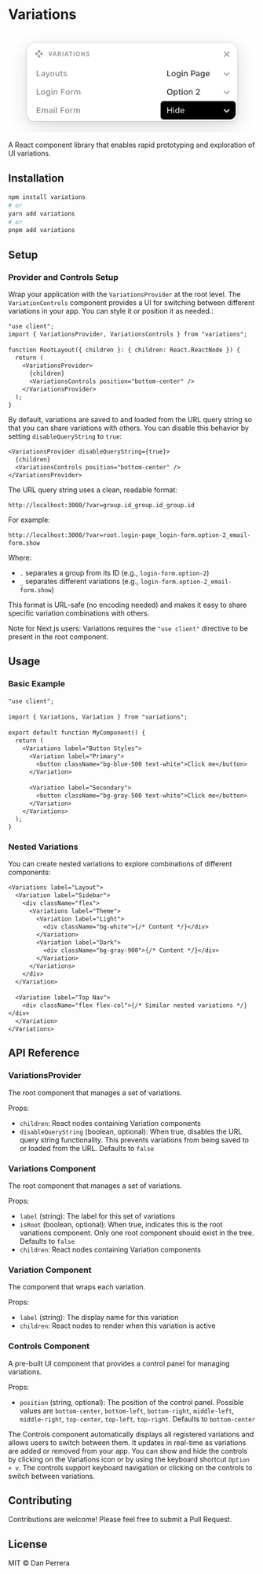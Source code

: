 # Variations

![Variations](variations.png)

A React component library that enables rapid prototyping and exploration of UI variations.

## Installation

```bash
npm install variations
# or
yarn add variations
# or
pnpm add variations
```

## Setup

### Provider and Controls Setup

Wrap your application with the `VariationsProvider` at the root level. The `VariationControls` component provides a UI for switching between different variations in your app. You can style it or position it as needed.:

```tsx
"use client";
import { VariationsProvider, VariationsControls } from "variations";

function RootLayout({ children }: { children: React.ReactNode }) {
  return (
    <VariationsProvider>
      {children}
      <VariationsControls position="bottom-center" />
    </VariationsProvider>
  );
}
```

By default, variations are saved to and loaded from the URL query string so that you can share variations with others. You can disable this behavior by setting `disableQueryString` to `true`:

```tsx
<VariationsProvider disableQueryString={true}>
  {children}
  <VariationsControls position="bottom-center" />
</VariationsProvider>
```

The URL query string uses a clean, readable format:

```
http://localhost:3000/?var=group.id_group.id_group.id
```

For example:

```
http://localhost:3000/?var=root.login-page_login-form.option-2_email-form.show
```

Where:

- `.` separates a group from its ID (e.g., `login-form.option-2`)
- `_` separates different variations (e.g., `login-form.option-2_email-form.show`)

This format is URL-safe (no encoding needed) and makes it easy to share specific variation combinations with others.

Note for Next.js users: Variations requires the `"use client"` directive to be present in the root component.

## Usage

### Basic Example

```tsx
"use client";

import { Variations, Variation } from "variations";

export default function MyComponent() {
  return (
    <Variations label="Button Styles">
      <Variation label="Primary">
        <button className="bg-blue-500 text-white">Click me</button>
      </Variation>

      <Variation label="Secondary">
        <button className="bg-gray-500 text-white">Click me</button>
      </Variation>
    </Variations>
  );
}
```

### Nested Variations

You can create nested variations to explore combinations of different components:

```tsx
<Variations label="Layout">
  <Variation label="Sidebar">
    <div className="flex">
      <Variations label="Theme">
        <Variation label="Light">
          <div className="bg-white">{/* Content */}</div>
        </Variation>
        <Variation label="Dark">
          <div className="bg-gray-900">{/* Content */}</div>
        </Variation>
      </Variations>
    </div>
  </Variation>

  <Variation label="Top Nav">
    <div className="flex flex-col">{/* Similar nested variations */}</div>
  </Variation>
</Variations>
```

## API Reference

### VariationsProvider

The root component that manages a set of variations.

Props:

- `children`: React nodes containing Variation components
- `disableQueryString` (boolean, optional): When true, disables the URL query string functionality. This prevents variations from being saved to or loaded from the URL. Defaults to `false`

### Variations Component

The root component that manages a set of variations.

Props:

- `label` (string): The label for this set of variations
- `isRoot` (boolean, optional): When true, indicates this is the root variations component. Only one root component should exist in the tree. Defaults to `false`
- `children`: React nodes containing Variation components

### Variation Component

The component that wraps each variation.

Props:

- `label` (string): The display name for this variation
- `children`: React nodes to render when this variation is active

### Controls Component

A pre-built UI component that provides a control panel for managing variations.

Props:

- `position` (string, optional): The position of the control panel. Possible values are `bottom-center`, `bottom-left`, `bottom-right`, `middle-left`, `middle-right`, `top-center`, `top-left`, `top-right`. Defaults to `bottom-center`

The Controls component automatically displays all registered variations and allows users to switch between them. It updates in real-time as variations are added or removed from your app. You can show and hide the controls by clicking on the Variations icon or by using the keyboard shortcut `Option + v`. The controls support keyboard navigation or clicking on the controls to switch between variations.

## Contributing

Contributions are welcome! Please feel free to submit a Pull Request.

## License

MIT © Dan Perrera
